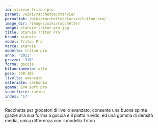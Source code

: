 ```yaml
---
id: starvie-triton-pro
parent: /wiki/racchette/starvie/
permalink: /wiki/racchette/starvie/triton-pro/
image_dir: /images/wiki/racchette/
image: starvie-triton-pro.jpg
title: Starvie Triton Pro
brand: starvie
model: Triton Pro
marca: starvie
modello: triton pro
anno: '2021'
prezzo: '310'
forma: goccia
bilanciamento: alto
peso: 350-385
livello: avanzato
materiale: carbonio
gomma: EVA soft pro
superficie: ruvida
index: '17'
---
```

Racchetta per giocatori di livello avanzato, consente una buona spinta grazie alla sua forma a goccia e il piatto ruvido, ed una gomma di densità media, unica differenza con il modello Triton
